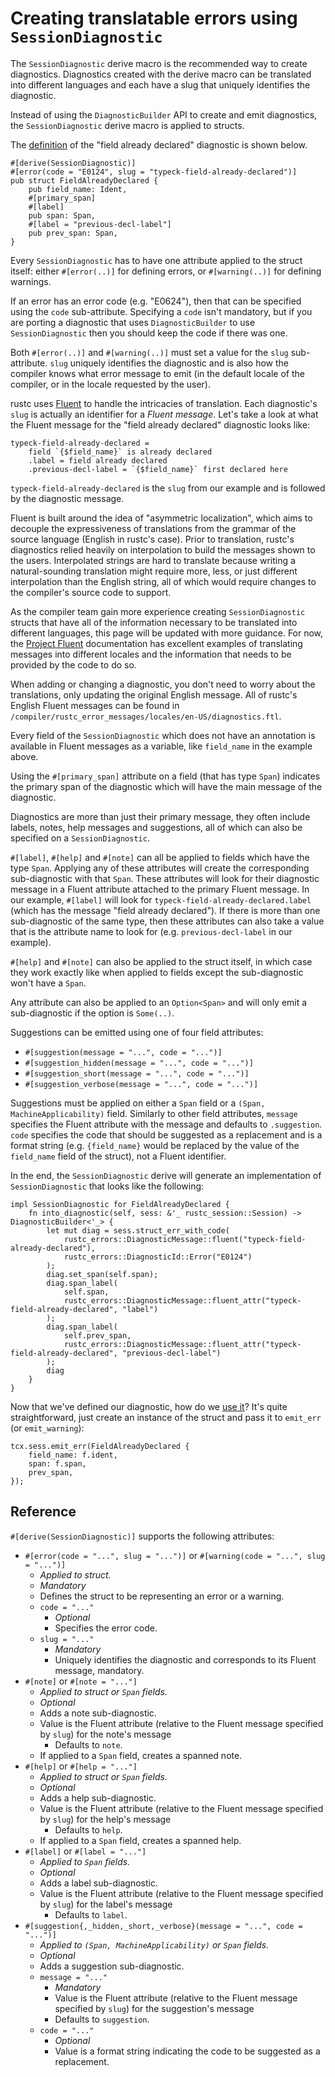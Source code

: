 # Creating translatable errors using `SessionDiagnostic`
The `SessionDiagnostic` derive macro is the recommended way to create
diagnostics. Diagnostics created with the derive macro can be translated into
different languages and each have a slug that uniquely identifies the
diagnostic.

Instead of using the `DiagnosticBuilder` API to create and emit diagnostics,
the `SessionDiagnostic` derive macro is applied to structs.

The [definition][defn] of the "field already declared" diagnostic is shown
below.

```rust,ignore
#[derive(SessionDiagnostic)]
#[error(code = "E0124", slug = "typeck-field-already-declared")]
pub struct FieldAlreadyDeclared {
    pub field_name: Ident,
    #[primary_span]
    #[label]
    pub span: Span,
    #[label = "previous-decl-label"]
    pub prev_span: Span,
}
```

Every `SessionDiagnostic` has to have one attribute applied to the struct
itself: either `#[error(..)]` for defining errors, or `#[warning(..)]` for
defining warnings.

If an error has an error code (e.g. "E0624"), then that can be specified using
the `code` sub-attribute. Specifying a `code` isn't mandatory, but if you are
porting a diagnostic that uses `DiagnosticBuilder` to use `SessionDiagnostic`
then you should keep the code if there was one.

Both `#[error(..)]` and `#[warning(..)]` must set a value for the `slug`
sub-attribute. `slug` uniquely identifies the diagnostic and is also how the
compiler knows what error message to emit (in the default locale of the
compiler, or in the locale requested by the user).

rustc uses [Fluent](https://projectfluent.org) to handle the intricacies of
translation. Each diagnostic's `slug` is actually an identifier for a *Fluent
message*. Let's take a look at what the Fluent message for the "field already
declared" diagnostic looks like:

```fluent
typeck-field-already-declared =
    field `{$field_name}` is already declared
    .label = field already declared
    .previous-decl-label = `{$field_name}` first declared here
```

`typeck-field-already-declared` is the `slug` from our example and is followed
by the diagnostic message.

Fluent is built around the idea of "asymmetric localization", which aims to
decouple the expressiveness of translations from the grammar of the source
language (English in rustc's case). Prior to translation, rustc's diagnostics
relied heavily on interpolation to build the messages shown to the users.
Interpolated strings are hard to translate because writing a natural-sounding
translation might require more, less, or just different interpolation than the
English string, all of which would require changes to the compiler's source
code to support.

As the compiler team gain more experience creating `SessionDiagnostic` structs
that have all of the information necessary to be translated into different
languages, this page will be updated with more guidance. For now, the [Project
Fluent](https://projectfluent.org) documentation has excellent examples of
translating messages into different locales and the information that needs to
be provided by the code to do so.

When adding or changing a diagnostic, you don't need to worry about the
translations, only updating the original English message. All of rustc's
English Fluent messages can be found in
`/compiler/rustc_error_messages/locales/en-US/diagnostics.ftl`.

Every field of the `SessionDiagnostic` which does not have an annotation is
available in Fluent messages as a variable, like `field_name` in the example
above.

Using the `#[primary_span]` attribute on a field (that has type `Span`)
indicates the primary span of the diagnostic which will have the main message
of the diagnostic.

Diagnostics are more than just their primary message, they often include
labels, notes, help messages and suggestions, all of which can also be
specified on a `SessionDiagnostic`.

`#[label]`, `#[help]` and `#[note]` can all be applied to fields which have the
type `Span`. Applying any of these attributes will create the corresponding
sub-diagnostic with that `Span`. These attributes will look for their
diagnostic message in a Fluent attribute attached to the primary Fluent
message. In our example, `#[label]` will look for
`typeck-field-already-declared.label` (which has the message "field already
declared"). If there is more than one sub-diagnostic of the same type, then
these attributes can also take a value that is the attribute name to look for
(e.g. `previous-decl-label` in our example).

`#[help]` and `#[note]` can also be applied to the struct itself, in which case
they work exactly like when applied to fields except the sub-diagnostic won't
have a `Span`.

Any attribute can also be applied to an `Option<Span>` and will only emit a
sub-diagnostic if the option is `Some(..)`.

Suggestions can be emitted using one of four field attributes:

- `#[suggestion(message = "...", code = "...")]`
- `#[suggestion_hidden(message = "...", code = "...")]`
- `#[suggestion_short(message = "...", code = "...")]`
- `#[suggestion_verbose(message = "...", code = "...")]`

Suggestions must be applied on either a `Span` field or a
`(Span, MachineApplicability)` field. Similarly to other field attributes,
`message` specifies the Fluent attribute with the message and defaults to
`.suggestion`. `code` specifies the code that should be suggested as a
replacement and is a format string (e.g. `{field_name}` would be replaced by
the value of the `field_name` field of the struct), not a Fluent identifier.

In the end, the `SessionDiagnostic` derive will generate an implementation of
`SessionDiagnostic` that looks like the following:

```rust,ignore
impl SessionDiagnostic for FieldAlreadyDeclared {
    fn into_diagnostic(self, sess: &'_ rustc_session::Session) -> DiagnosticBuilder<'_> {
        let mut diag = sess.struct_err_with_code(
            rustc_errors::DiagnosticMessage::fluent("typeck-field-already-declared"),
            rustc_errors::DiagnosticId::Error("E0124")
        );
        diag.set_span(self.span);
        diag.span_label(
            self.span,
            rustc_errors::DiagnosticMessage::fluent_attr("typeck-field-already-declared", "label")
        );
        diag.span_label(
            self.prev_span,
            rustc_errors::DiagnosticMessage::fluent_attr("typeck-field-already-declared", "previous-decl-label")
        );
        diag
    }
}
```

Now that we've defined our diagnostic, how do we [use it][use]? It's quite
straightforward, just create an instance of the struct and pass it to
`emit_err` (or `emit_warning`):

```rust,ignore
tcx.sess.emit_err(FieldAlreadyDeclared {
    field_name: f.ident,
    span: f.span,
    prev_span,
});
```

## Reference
`#[derive(SessionDiagnostic)]` supports the following attributes:

- `#[error(code = "...", slug = "...")]` or `#[warning(code = "...", slug = "...")]`
  - _Applied to struct._
  - _Mandatory_
  - Defines the struct to be representing an error or a warning.
  - `code = "..."`
    - _Optional_
    - Specifies the error code.
  - `slug = "..."`
    - _Mandatory_
    - Uniquely identifies the diagnostic and corresponds to its Fluent message,
      mandatory.
- `#[note]` or `#[note = "..."]`
  - _Applied to struct or `Span` fields._
  - _Optional_
  - Adds a note sub-diagnostic.
  - Value is the Fluent attribute (relative to the Fluent message specified by
    `slug`) for the note's message
    - Defaults to `note`.
  - If applied to a `Span` field, creates a spanned note.
- `#[help]` or `#[help = "..."]`
  - _Applied to struct or `Span` fields._
  - _Optional_
  - Adds a help sub-diagnostic.
  - Value is the Fluent attribute (relative to the Fluent message specified by
    `slug`) for the help's message
    - Defaults to `help`.
  - If applied to a `Span` field, creates a spanned help.
- `#[label]` or `#[label = "..."]`
  - _Applied to `Span` fields._
  - _Optional_
  - Adds a label sub-diagnostic.
  - Value is the Fluent attribute (relative to the Fluent message specified by
    `slug`) for the label's message
    - Defaults to `label`.
- `#[suggestion{,_hidden,_short,_verbose}(message = "...", code = "...")]`
  - _Applied to `(Span, MachineApplicability)` or `Span` fields._
  - _Optional_
  - Adds a suggestion sub-diagnostic.
  - `message = "..."`
    - _Mandatory_
    - Value is the Fluent attribute (relative to the Fluent message specified
      by `slug`) for the suggestion's message
    - Defaults to `suggestion`.
  - `code = "..."`
    - _Optional_
    - Value is a format string indicating the code to be suggested as a
      replacement.

[defn]: https://github.com/rust-lang/rust/blob/bbe9d27b8ff36da56638aa43d6d0cdfdf89a4e57/compiler/rustc_typeck/src/errors.rs#L65-L74
[use]: https://github.com/rust-lang/rust/blob/eb82facb1626166188d49599a3313fc95201f556/compiler/rustc_typeck/src/collect.rs#L981-L985
